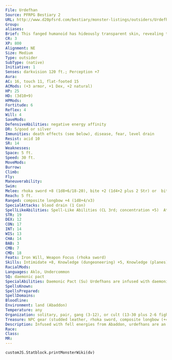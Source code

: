```yaml
---
File: Urdefhan
Source: PFRPG Bestiary 2
URL: http://www.d20pfsrd.com/bestiary/monster-listings/outsiders/Urdefhan
Group: 
aliases: 
Brief: This fanged humanoid has hideously transparent skin, revealing the vivid colors of internal organs and ivory bones inside its body.
CR: 3
XP: 800
Alignment: NE
Size: Medium
Type: outsider
SubType: (native)
Initiative: 1
Senses: darkvision 120 ft.; Perception +7
Aura: 
AC: 16, touch 11, flat-footed 15
ACMods: (+3 armor, +1 Dex, +2 natural)
HP: 25
HD: (3d10+9)
HPMods: 
Fortitude: 6
Reflex: 4
Will: 4
SaveMods: 
DefensiveAbilities: negative energy affinity
DR: 5/good or silver
Immunities: death effects (see below), disease, fear, level drain
Resist: acid 10
SR: 14
Weaknesses: 
Space: 5 ft.
Speed: 30 ft.
MoveMods: 
Burrow: 
Climb: 
Fly: 
Maneuverability: 
Swim: 
Melee: rhoka sword +8 (1d8+6/18-20), bite +2 (1d4+2 plus 2 Str) or  bite +7 (1d4+4 plus 2 Str)
Reach: 5 ft.
Ranged: composite longbow +4 (1d8+4/x3)
SpecialAttacks: blood drain (1 Con)
SpellLikeAbilities: Spell-Like Abilities (CL 3rd; concentration +5)  At will-feather fall  3/day-align weapon, death knell (DC 14), ray of enfeeblement (DC 13)
STR: 19
DEX: 12
CON: 17
INT: 14
WIS: 13
CHA: 14
BAB: 3
CMB: 7
CMD: 18
Feats: Iron Will, Weapon Focus (rhoka sword)
Skills: Intimidate +8, Knowledge (dungeoneering) +5, Knowledge (planes) +8, Knowledge (religion) +8, Perception +7, Ride +4, Sense Motive +7, Survival +7
RacialMods: 
Languages: Aklo, Undercommon
SQ: daemonic pact
SpecialAbilities: Daemonic Pact (Su) Urdefhans are infused with daemonic energy; as an immediate action, an urdefhan can attempt to allow this energy to consume its soul (50% chance of success per attempt). If it succeeds, the urdefhan dies and releases a 5-foot-radius burst of negative energy that deals 2d6 points of damage (DC 14 Reflex half). The save DC is Con-based.  Strength Damage (Su) An urdefhan's bite drains vitality, turning the skin and muscle around the wound transparent and causing 2 points of Strength damage unless the target succeeds on a DC 14 Fortitude save. The flesh remains transparent until the Strength damage is healed, but this does not have any other effects. The save DC is Constitution-based.
SpellsKnown: 
SpellsPrepared: 
SpellDomains: 
Bloodline: 
Environment: land (Abaddon)
Temperature: any
Organization: solitary, pair, gang (3-12), or cult (13-30 plus 2-6 fighters of 2nd-4th level, 1-4 necromancer wizards of 3rd-6th level, 1 cleric high priest of 5th-9th level, 8-12 skavelings, and 1-3 ceustodaemons)
Treasure: NPC gear (studded leather, rhoka sword, composite longbow (+4 Str) with 20 arrows, other treasure)
Description: Infused with fell energies from Abaddon, urdefhans are an unsightly race dedicated to war. They have developed many strange weapons, but none are more iconic than the two-bladed rhoka sword. Rhoka swords are exotic onehanded melee weapons-all urdefhans are proficient in their use. With such weapons, an urdefhan seeks to inf lict as much death as possible upon the world before it perishes, so that its daemonic lords are pleased. Most male urdefhans are sterile-as a result, the women often turn to conjured daemons for mates. The products of such unions are usually typical urdefhans, but sometimes result in half-fiend urdefhans-these monsters usually rise to positions of great power in their violent society.
Race: 
Class: 
MR: 
---
```

```dataviewjs
customJS.Statblock.printMonsterWiki(dv)
```
